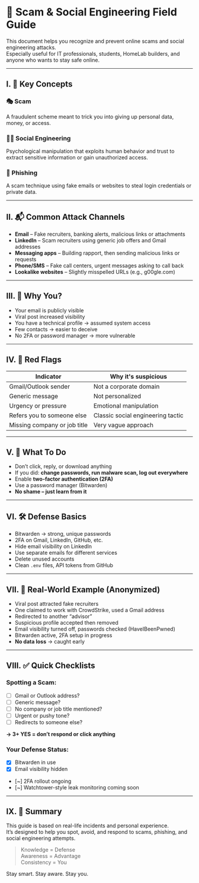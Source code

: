 
# 🔐 Scam & Social Engineering Field Guide

This document helps you recognize and prevent online scams and social engineering attacks.  
Especially useful for IT professionals, students, HomeLab builders, and anyone who wants to stay safe online.

---

## I. 🧠 Key Concepts

### 🎭 Scam
A fraudulent scheme meant to trick you into giving up personal data, money, or access.

### 🕵️‍♂️ Social Engineering
Psychological manipulation that exploits human behavior and trust to extract sensitive information or gain unauthorized access.

### 📩 Phishing
A scam technique using fake emails or websites to steal login credentials or private data.

---

## II. 📬 Common Attack Channels

- **Email** – Fake recruiters, banking alerts, malicious links or attachments
- **LinkedIn** – Scam recruiters using generic job offers and Gmail addresses
- **Messaging apps** – Building rapport, then sending malicious links or requests
- **Phone/SMS** – Fake call centers, urgent messages asking to call back
- **Lookalike websites** – Slightly misspelled URLs (e.g., g00gle.com)

---

## III. 🎯 Why You?

- Your email is publicly visible
- Viral post increased visibility
- You have a technical profile → assumed system access
- Few contacts → easier to deceive
- No 2FA or password manager → more vulnerable

---

## IV. 🚨 Red Flags

| Indicator | Why it's suspicious |
|-----------|---------------------|
| Gmail/Outlook sender | Not a corporate domain |
| Generic message | Not personalized |
| Urgency or pressure | Emotional manipulation |
| Refers you to someone else | Classic social engineering tactic |
| Missing company or job title | Very vague approach |

---

## V. 🧯 What To Do

- Don’t click, reply, or download anything
- If you did: **change passwords, run malware scan, log out everywhere**
- Enable **two-factor authentication (2FA)**
- Use a password manager (Bitwarden)
- **No shame – just learn from it**

---

## VI. 🛠️ Defense Basics

- Bitwarden → strong, unique passwords
- 2FA on Gmail, LinkedIn, GitHub, etc.
- Hide email visibility on LinkedIn
- Use separate emails for different services
- Delete unused accounts
- Clean `.env` files, API tokens from GitHub

---

## VII. 🧪 Real-World Example (Anonymized)

- Viral post attracted fake recruiters
- One claimed to work with CrowdStrike, used a Gmail address
- Redirected to another “advisor”
- Suspicious profile accepted then removed
- Email visibility turned off, passwords checked (HaveIBeenPwned)
- Bitwarden active, 2FA setup in progress
- **No data loss** → caught early

---

## VIII. ✅ Quick Checklists

### Spotting a Scam:
- [ ] Gmail or Outlook address?
- [ ] Generic message?
- [ ] No company or job title mentioned?
- [ ] Urgent or pushy tone?
- [ ] Redirects to someone else?

**→ 3+ YES = don’t respond or click anything**

### Your Defense Status:
- [x] Bitwarden in use
- [x] Email visibility hidden
- [~] 2FA rollout ongoing
- [~] Watchtower-style leak monitoring coming soon

---

## IX. 🧾 Summary

This guide is based on real-life incidents and personal experience.  
It’s designed to help you spot, avoid, and respond to scams, phishing, and social engineering attempts.

> Knowledge = Defense  
> Awareness = Advantage  
> Consistency = You

Stay smart. Stay aware. Stay you.
